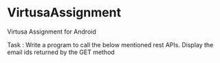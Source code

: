 # VirtusaAssignment
Virtusa Assignment for Android

Task : 
Write a program to call the below mentioned rest APIs.
Display the email ids returned by the GET method
